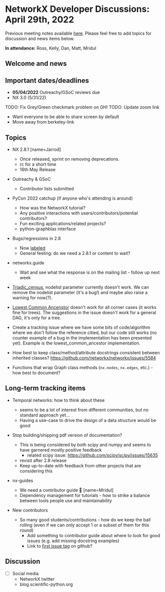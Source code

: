 # NetworkX Developer Discussions: April 29th, 2022

Previous meeting notes available [here](https://github.com/networkx/archive/tree/main/meetings). Please feel free to add topics for discussion and news items below.

**In attendance:** Ross, Kelly, Dan, Matt, Mridul

## Welcome and news



## Important dates/deadlines

- **05/04/2022** Outreachy/GSoC reviews due
- NX 3.0 (5/31/22)

TODO: Fix Grey/Green checkmark problem on GH!
TODO: Update zoom link
  - Want everyone to be able to share screen by default
  - Move away from berkeley-link

## Topics

- NX 2.8.1 [name=Jarrod]
    - Once released, sprint on removing deprecations.
    - rc for a short time
    - 16th May Release

- Outreachy & GSoC
    - Contributor lists submitted

- PyCon 2022 catchup (if anyone who's attending is around)
  * How was the NetworkX tutorial?
  * Any positive interactions with users/contributors/potential contributors?
  * Fun exciting applications/related projects?
  * python-graphblas interface

- Bugs/regressions in 2.8
  * Now [labeled](https://github.com/networkx/networkx/pulls?q=is%3Apr+milestone%3Anetworkx-2.8.1+)
  * General feeling: do we need a 2.8.1 or content to wait?

- networkx.guide
  * Wait and see what the response is on the mailing list - follow up next week
   
- [Triadic_census](https://github.com/networkx/networkx/issues/5557), nodelist parameter currently doesn't work. We can remove the nodelist parameter (it's a bug!) and maybe also raise a warning for now(?).


- [Lowest Common Ancenstor](https://github.com/networkx/networkx/issues/5547) doesn't work for all corner cases (it works fine for trees). The suggestions in the issue doesn't work for a general DAG, it's only for a tree.

- Create a tracking issue where we have some bits of code/algorithm where we don't follow the reference citied, but our code still works (no counter example of a bug in the implementation has been presented yet). Example is the lowest_common_ancestor implementation.

- How best to keep class/method/attribute docstrings consistent between inherited classes? https://github.com/networkx/networkx/issues/5584

- Functions that wrap Graph class methods (`nx.nodes`, `nx.edges`, etc.) - how best to document?


## Long-term tracking items

- Temporal networks: how to think about these
  * seems to be a lot of interest from different communities, but no standard approach yet...
  * Having a use-case to drive the design of a data structure would be good
  
- Stop building/shipping pdf version of documentation?
  * This is being considered by both scipy and numpy and seems to have garnered mostly positive feedback
    - related scipy issue: https://github.com/scipy/scipy/issues/15635
  * revisit after 2.8 release
  * Keep up-to-date with feedback from other projects that are considering this

- nx-guides
  * We need a contributor guide :book: [name=Mridul]
  * Dependency management for tutorials - how to strike a balance between tools people use and maintainability

- New contributors
  * So many good students/contributions - how do we keep the ball rolling (even if we can only accept 1 or a subset of them for this round)
    - Add something to contributor guide about where to look for good issues (e.g. add missing docstring examples)
    - Link to [first issue tag](https://github.com/networkx/networkx/labels/Good%20First%20Issue) on github?
## Discussion

- [ ] Social media
    * NetworkX twitter
    * blog.scientific-python.org
